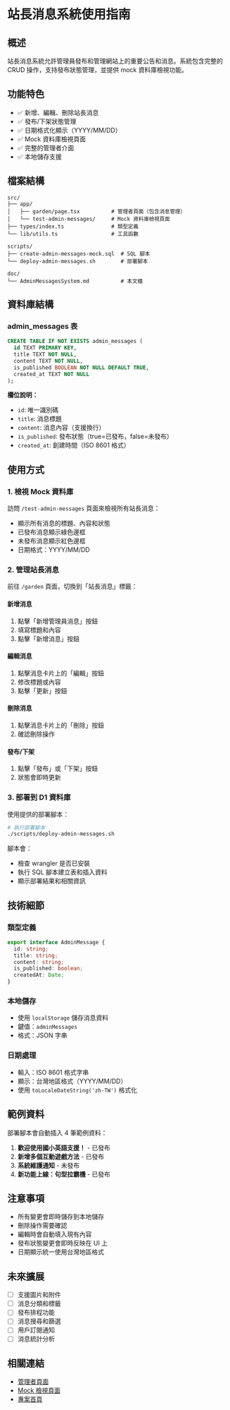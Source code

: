 # 站長消息系統使用指南

## 概述

站長消息系統允許管理員發布和管理網站上的重要公告和消息。系統包含完整的 CRUD 操作，支持發布狀態管理，並提供 mock 資料庫檢視功能。

## 功能特色

- ✅ 新增、編輯、刪除站長消息
- ✅ 發布/下架狀態管理
- ✅ 日期格式化顯示（YYYY/MM/DD）
- ✅ Mock 資料庫檢視頁面
- ✅ 完整的管理者介面
- ✅ 本地儲存支援

## 檔案結構

```
src/
├── app/
│   ├── garden/page.tsx          # 管理者頁面（包含消息管理）
│   └── test-admin-messages/     # Mock 資料庫檢視頁面
├── types/index.ts               # 類型定義
└── lib/utils.ts                 # 工具函數

scripts/
├── create-admin-messages-mock.sql  # SQL 腳本
└── deploy-admin-messages.sh        # 部署腳本

doc/
└── AdminMessagesSystem.md          # 本文檔
```

## 資料庫結構

### admin_messages 表

```sql
CREATE TABLE IF NOT EXISTS admin_messages (
  id TEXT PRIMARY KEY,
  title TEXT NOT NULL,
  content TEXT NOT NULL,
  is_published BOOLEAN NOT NULL DEFAULT TRUE,
  created_at TEXT NOT NULL
);
```

**欄位說明：**
- `id`: 唯一識別碼
- `title`: 消息標題
- `content`: 消息內容（支援換行）
- `is_published`: 發布狀態（true=已發布，false=未發布）
- `created_at`: 創建時間（ISO 8601 格式）

## 使用方式

### 1. 檢視 Mock 資料庫

訪問 `/test-admin-messages` 頁面來檢視所有站長消息：

- 顯示所有消息的標題、內容和狀態
- 已發布消息顯示綠色邊框
- 未發布消息顯示紅色邊框
- 日期格式：YYYY/MM/DD

### 2. 管理站長消息

前往 `/garden` 頁面，切換到「站長消息」標籤：

#### 新增消息
1. 點擊「新增管理員消息」按鈕
2. 填寫標題和內容
3. 點擊「新增消息」按鈕

#### 編輯消息
1. 點擊消息卡片上的「編輯」按鈕
2. 修改標題或內容
3. 點擊「更新」按鈕

#### 刪除消息
1. 點擊消息卡片上的「刪除」按鈕
2. 確認刪除操作

#### 發布/下架
1. 點擊「發布」或「下架」按鈕
2. 狀態會即時更新

### 3. 部署到 D1 資料庫

使用提供的部署腳本：

```bash
# 執行部署腳本
./scripts/deploy-admin-messages.sh
```

腳本會：
- 檢查 wrangler 是否已安裝
- 執行 SQL 腳本建立表和插入資料
- 顯示部署結果和相關資訊

## 技術細節

### 類型定義

```typescript
export interface AdminMessage {
  id: string;
  title: string;
  content: string;
  is_published: boolean;
  createdAt: Date;
}
```

### 本地儲存

- 使用 `localStorage` 儲存消息資料
- 鍵值：`adminMessages`
- 格式：JSON 字串

### 日期處理

- 輸入：ISO 8601 格式字串
- 顯示：台灣地區格式（YYYY/MM/DD）
- 使用 `toLocaleDateString('zh-TW')` 格式化

## 範例資料

部署腳本會自動插入 4 筆範例資料：

1. **歡迎使用國小英語支援！** - 已發布
2. **新增多個互動遊戲方法** - 已發布  
3. **系統維護通知** - 未發布
4. **新功能上線：句型拉霸機** - 已發布

## 注意事項

- 所有變更會即時儲存到本地儲存
- 刪除操作需要確認
- 編輯時會自動填入現有內容
- 發布狀態變更會即時反映在 UI 上
- 日期顯示統一使用台灣地區格式

## 未來擴展

- [ ] 支援圖片和附件
- [ ] 消息分類和標籤
- [ ] 發布排程功能
- [ ] 消息搜尋和篩選
- [ ] 用戶訂閱通知
- [ ] 消息統計分析

## 相關連結

- [管理者頁面](/garden)
- [Mock 檢視頁面](/test-admin-messages)
- [專案首頁](/)
